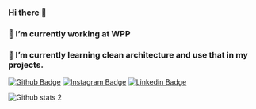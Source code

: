 ### Hi there 👋
### 🔭 I’m currently working at WPP
### 🌱 I’m currently learning clean architecture and use that in my projects.
<!--
**celilhn/celilhn** is a ✨ _special_ ✨ repository because its `README.md` (this file) appears on your GitHub profile.

Here are some ideas to get you started:


- 🌱 I’m currently learning ...
- 👯 I’m looking to collaborate on ...
- 🤔 I’m looking for help with ...
- 💬 Ask me about ...
- 📫 How to reach me: ...
- 😄 Pronouns: ...
- ⚡ Fun fact: ...
-->

[![Github Badge](https://img.shields.io/badge/-Github-000?style=quare&labelColor=000&logo=Github&logoColor=white&link=link)]([link](https://github.com/celilhn)) 
[![Instagram Badge](https://img.shields.io/badge/-Instagram-C13584?style=flat-quare&labelColor=C13584&logo=instagram&logoColor=white&link=link)]([google.com](https://www.instagram.com/celilhn/))
[![Linkedin Badge](https://img.shields.io/badge/-Linkedin-757575?style=flat-quare&labelColor=757575&logo=Medium&logoColor=white&link=link)]([link](https://www.linkedin.com/in/celilhn/)) 


![Github stats 2](https://github-readme-stats.vercel.app/api?username=celilhn&show_icons=true&theme=radical)
